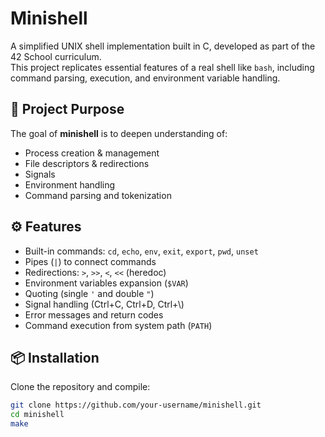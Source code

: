 # Minishell

A simplified UNIX shell implementation built in C, developed as part of the 42 School curriculum.  
This project replicates essential features of a real shell like `bash`, including command parsing, execution, and environment variable handling.

## 🧠 Project Purpose

The goal of **minishell** is to deepen understanding of:
- Process creation & management
- File descriptors & redirections
- Signals
- Environment handling
- Command parsing and tokenization

## ⚙️ Features

- Built-in commands: `cd`, `echo`, `env`, `exit`, `export`, `pwd`, `unset`
- Pipes (`|`) to connect commands
- Redirections: `>`, `>>`, `<`, `<<` (heredoc)
- Environment variables expansion (`$VAR`)
- Quoting (single `'` and double `"`)
- Signal handling (Ctrl+C, Ctrl+D, Ctrl+\\)
- Error messages and return codes
- Command execution from system path (`PATH`)

## 📦 Installation

Clone the repository and compile:

```bash
git clone https://github.com/your-username/minishell.git
cd minishell
make
